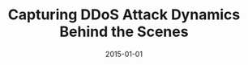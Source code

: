 ---
title: "Capturing DDoS Attack Dynamics Behind the Scenes"
collection: publications
permalink: /publication/2015-01-01-Capturing-DDoS-Attack-Dynamics-Behind-the-Scenes
date: 2015-01-01
venue: 'In the proceedings of Detection of Intrusions and Malware, and Vulnerability Assessment - 12th International Conference, DIMVA 2015, Milan, Italy, July 9-10, 2015, Proceedings'
paperurl: 'https://doi.org/10.1007/978-3-319-20550-2\_11'
citation: ' An Wang,  David Mohaisen,  Wentao Chang,  Songqing Chen, &quot;Capturing DDoS Attack Dynamics Behind the Scenes.&quot; In the proceedings of Detection of Intrusions and Malware, and Vulnerability Assessment - 12th International Conference, DIMVA 2015, Milan, Italy, July 9-10, 2015, Proceedings, 2015.'
---